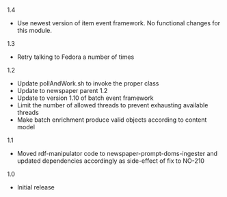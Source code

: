 1.4
* Use newest version of item event framework. No functional changes for this module.

1.3
* Retry talking to Fedora a number of times

1.2
* Update pollAndWork.sh to invoke the proper class
* Update to newspaper parent 1.2
* Update to version 1.10 of batch event framework
* Limit the number of allowed threads to prevent exhausting available threads
* Make batch enrichment produce valid objects according to content model

1.1 
* Moved rdf-manipulator code to newspaper-prompt-doms-ingester and updated dependencies accordingly as side-effect of fix to NO-210

1.0
* Initial release
